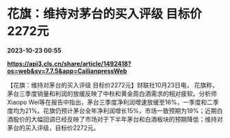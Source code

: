 # 花旗：维持对茅台的买入评级 目标价2272元

**2023-10-23 00:55**

**https://api3.cls.cn/share/article/1492418?os=web&sv=7.7.5&app=CailianpressWeb**

【花旗：维持对茅台的买入评级 目标价2272元】财联社10月23日电， 花旗称，茅台三季度销量和利润的放缓反映了中秋和黄金周白酒需求的相对疲软。分析师Xiaopo Wei等在报告中指出，茅台三季度净利润增速放缓至16%，一季度和二季度均为21%。花旗仍预计茅台全年净利润增长15%，市场一致预期为19%；近期白酒股价的大幅回调已经反映了市场对于下半年茅台和白酒板块的预期降低；维持对茅台的买入评级，目标价2272元。